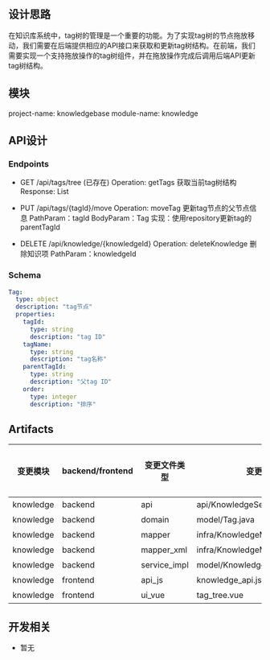 ## 设计思路

在知识库系统中，tag树的管理是一个重要的功能。为了实现tag树的节点拖放移动，我们需要在后端提供相应的API接口来获取和更新tag树结构。在前端，我们需要实现一个支持拖放操作的tag树组件，并在拖放操作完成后调用后端API更新tag树结构。

## 模块
project-name: knowledgebase
module-name: knowledge

## API设计

### Endpoints
- GET /api/tags/tree (已存在)
Operation: getTags 获取当前tag树结构
Response: List<Tag>

- PUT /api/tags/{tagId}/move
Operation: moveTag 更新tag节点的父节点信息
PathParam：tagId
BodyParam：Tag
实现：使用repository更新tag的parentTagId

- DELETE /api/knowledge/{knowledgeId}
Operation: deleteKnowledge 删除知识项
PathParam：knowledgeId

### Schema
``` yaml
Tag:
  type: object
  description: "tag节点"
  properties:
    tagId:
      type: string
      description: "tag ID"
    tagName:
      type: string
      description: "tag名称"
    parentTagId:
      type: string
      description: "父tag ID"
    order:
      type: integer
      description: "排序"

```

## Artifacts
| 变更模块 | backend/frontend | 变更文件类型 | 变更文件                            | 需要变更? |
|----------|------------------|--------------|---------------------------------|-------|
| knowledge | backend | api | api/KnowledgeService.java       | 是     |
| knowledge | backend | domain | model/Tag.java                  | 否     |
| knowledge | backend | mapper | infra/KnowledgeMapper.java      | 否     |
| knowledge | backend | mapper_xml | infra/KnowledgeMapper.xml       | 否     |
| knowledge | backend | service_impl | model/KnowledgeServiceImpl.java | 是     |
| knowledge | frontend | api_js | knowledge_api.js                | 是     |
| knowledge | frontend | ui_vue | tag_tree.vue                    | 是     |

## 开发相关
- 暂无
